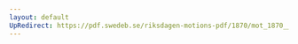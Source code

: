 ```yaml
---
layout: default
UpRedirect: https://pdf.swedeb.se/riksdagen-motions-pdf/1870/mot_1870__ak__00102.pdf
---
```

